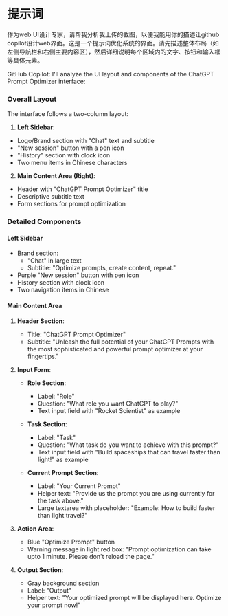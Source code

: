 # 提示词

作为web UI设计专家，请帮我分析我上传的截图，以便我能用你的描述让github copilot设计web界面。这是一个提示词优化系统的界面。请先描述整体布局（如左侧导航栏和右侧主要内容区），然后详细说明每个区域内的文字、按钮和输入框等具体元素。

GitHub Copilot: I'll analyze the UI layout and components of the ChatGPT Prompt Optimizer interface:

### Overall Layout
The interface follows a two-column layout:

1. **Left Sidebar**:
- Logo/Brand section with "Chat" text and subtitle
- "New session" button with a pen icon
- "History" section with clock icon
- Two menu items in Chinese characters

2. **Main Content Area (Right)**:
- Header with "ChatGPT Prompt Optimizer" title
- Descriptive subtitle text
- Form sections for prompt optimization

### Detailed Components

#### Left Sidebar
- Brand section:
  - "Chat" in large text
  - Subtitle: "Optimize prompts, create content, repeat."
- Purple "New session" button with pen icon
- History section with clock icon
- Two navigation items in Chinese

#### Main Content Area
1. **Header Section**:
   - Title: "ChatGPT Prompt Optimizer"
   - Subtitle: "Unleash the full potential of your ChatGPT Prompts with the most sophisticated and powerful prompt optimizer at your fingertips."

2. **Input Form**:
   - **Role Section**:
     - Label: "Role"
     - Question: "What role you want ChatGPT to play?"
     - Text input field with "Rocket Scientist" as example
   
   - **Task Section**:
     - Label: "Task"
     - Question: "What task do you want to achieve with this prompt?"
     - Text input field with "Build spaceships that can travel faster than light!" as example
   
   - **Current Prompt Section**:
     - Label: "Your Current Prompt"
     - Helper text: "Provide us the prompt you are using currently for the task above."
     - Large textarea with placeholder: "Example: How to build faster than light travel?"

3. **Action Area**:
   - Blue "Optimize Prompt" button
   - Warning message in light red box: "Prompt optimization can take upto 1 minute. Please don't reload the page."

4. **Output Section**:
   - Gray background section
   - Label: "Output"
   - Helper text: "Your optimized prompt will be displayed here. Optimize your prompt now!"